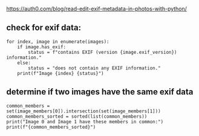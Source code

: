

https://auth0.com/blog/read-edit-exif-metadata-in-photos-with-python/
## check for exif data:
```
for index, image in enumerate(images):
    if image.has_exif:
        status = f"contains EXIF (version {image.exif_version}) information."
    else:
        status = "does not contain any EXIF information."
    print(f"Image {index} {status}")
```

## determine if two images have the same exif data
```
common_members = set(image_members[0]).intersection(set(image_members[1]))
common_members_sorted = sorted(list(common_members))
print("Image 0 and Image 1 have these members in common:")
print(f"{common_members_sorted}")
```



